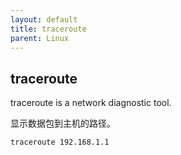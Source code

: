 ```yaml
---
layout: default
title: traceroute
parent: Linux
---
```


## traceroute

traceroute is a network diagnostic tool.

显示数据包到主机的路径。

```shell
traceroute 192.168.1.1
```
